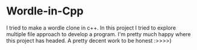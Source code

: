 # Wordle-in-Cpp
I tried to make a wordle clone in c++. In this project I tried to explore multiple file approach to develop a program.
I'm pretty much happy where this project has headed. A pretty decent work to be honest :>>>>)

